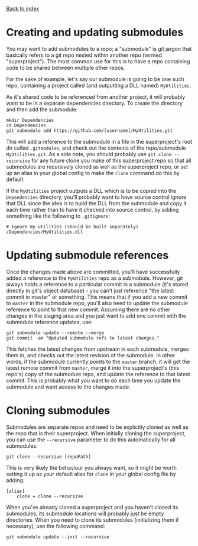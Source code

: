 [Back to index](README.md)
# Creating and updating submodules
You may want to add submodules to a repo; a "submodule" is git jargon that basically refers to a git repo nested within another repo (termed "superproject").  The most common use for this is to have a repo containing code to be shared between multiple other repos.

For the sake of example, let's say our submodule is going to be one such repo, containing a project called (and outputting a DLL named) `MyUtilities`.

As it's shared code to be referenced from another project, it will probably want to be in a separate dependencies directory.  To create the directory and then add the submodule:
```
mkdir Dependencies
cd Dependencies
git submodule add https://github.com/[username]/MyUtilities.git
```

This will add a reference to the submodule in a file in the superproject's root dir called `.gitmodules`, and check out the contents of the repo/submodule `MyUtilities.git`.  As a side note, you should probably use `git clone --recursive` for any future clone you make of this superproject repo so that all submodules are recursively cloned as well as the superproject repo, or set up an alias in your global config to make the `clone` command do this by default.

If the `MyUtilities` project outputs a DLL which is to be copied into the `Dependencies` directory, you'll probably want to have source control ignore that DLL since the idea is to build the DLL from the submodule and copy it each time rather than to have it checked into source control, by adding something like the following to `.gitignore`:
```
# Ignore my utilities (should be built separately)
/Dependencies/MyUtilities.dll
```

# Updating submodule references
Once the changes made above are committed, you'll have successfully added a reference to the `MyUtilities` repo as a submobule.  However, git always holds a reference to a particular commit in a submodule (it's stored directly in git's object database) - you can't just reference "the latest commit in master" or something.  This means that if you add a new commit to `master` in the submodule repo, you'll also need to update the submodule reference to point to that new commit.  Assuming there are no other changes in the staging area and you just want to add one commit with the submodule reference updates, use:
```
git submodule update --remote --merge
git commit -am "Updated submodule refs to latest changes."
```

This fetches the latest changes from upstream in each submodule, merges them in, and checks out the latest revision of the submodule.  In other words, if the submodule currently points to the `master` branch, it will get the latest remote commit from `master`, merge it into the superproject's (this repo's) copy of the submodule repo, and update the reference to that latest commit.  This is probably what you want to do each time you update the submodule and want access to the changes made.

# Cloning submodules
Submodules are separate repos and need to be explicitly cloned as well as the repo that is their superproject.  When initially cloning the superproject, you can use the `--recursive` parameter to do this automatically for all submodules:
```
git clone --recursive [repoPath]
```

This is very likely the behaviour you always want, so it might be worth setting it up as your default alias for `clone` in your global config file by adding:
```
[alias]
	clone = clone --recursive
```

When you've already cloned a superproject and you haven't cloned its submodules, its submodule locations will probably just be empty directories.  When you need to clone its submodules (initializing them if necessary), use the following command:
```
git submodule update --init --recursive
```
